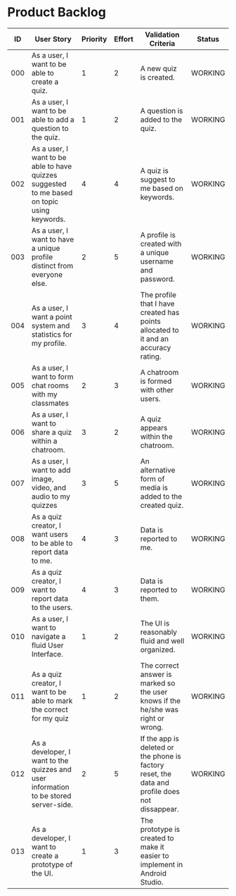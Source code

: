 # Product Backlog

| ID | User Story | Priority | Effort | Validation Criteria | Status |
|----|------------|--------|----------|---------------------|--------|
| 000 | As a user, I want to be able to create a quiz. |	1 |	2 |	A new quiz is created. | WORKING |
| 001 | As a user, I want to be able to add a question to the quiz. |	1 |	2 |	A question is added to the quiz. | WORKING |
| 002 | As a user, I want to be able to have quizzes suggested to me based on topic using keywords. | 4 |	4 |	A quiz is suggest to me based on keywords. | WORKING |
| 003 | As a user, I want to have a unique profile distinct from everyone else. |	2 |	5 |	A profile is created with a unique username and password. | WORKING |
| 004 | As a user, I want a point system and statistics for my profile. | 3 |	4 |	The profile that I have created has points allocated to it and an accuracy rating. | WORKING |
| 005 | As a user, I want to form chat rooms with my classmates	| 2 |	3 |	A chatroom is formed with other users. | WORKING |
| 006 | As a user, I want to share a quiz within a chatroom. | 3 | 2	| A quiz appears within the chatroom. | WORKING |
| 007 | As a user, I want to add image, video, and audio to my quizzes | 3 | 5 | An alternative form of media is added to the created quiz. | WORKING |
| 008 | As a quiz creator, I want users to be able to report data to me. | 4 |	3 |	Data is reported to me. | WORKING |
| 009 | As a quiz creator, I want to report data to the users.	| 4 |	3 |	Data is reported to them. | WORKING |
| 010 | As a user, I want to navigate a fluid User Interface. |	1 |	2 |	The UI is reasonably fluid and well organized. | WORKING |
| 011 | As a quiz creator, I want to be able to mark the correct for my quiz |	1	| 2	 | The correct answer is marked so the user knows if the he/she was right or wrong. | WORKING |
| 012 | As a developer, I want to the quizzes and user information to be stored server-side. |	2	| 5 |	If the app is deleted or the phone is factory reset, the data and profile does not dissappear. | WORKING |
| 013 | As a developer, I want to create a prototype of the UI.	| 1 |	3 |	The prototype is created to make it easier to implement in Android Studio. |













